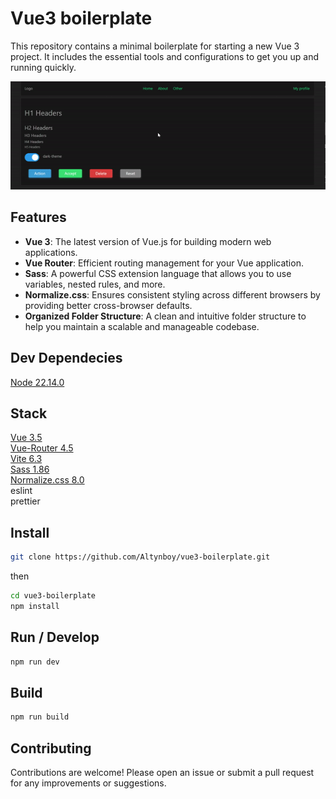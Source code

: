 # Vue3 boilerplate

This repository contains a minimal boilerplate for starting a new Vue 3 project. It includes the essential tools and configurations to get you up and running quickly.

![Demo](./src/assets/demo.gif)

## Features

- **Vue 3**: The latest version of Vue.js for building modern web applications.
- **Vue Router**: Efficient routing management for your Vue application.
- **Sass**: A powerful CSS extension language that allows you to use variables, nested rules, and more.
- **Normalize.css**: Ensures consistent styling across different browsers by providing better cross-browser defaults.
- **Organized Folder Structure**: A clean and intuitive folder structure to help you maintain a scalable and manageable codebase.

## Dev Dependecies

[Node 22.14.0](https://nodejs.org/)

## Stack

[Vue 3.5](https://vuejs.org/)  
[Vue-Router 4.5](https://router.vuejs.org/)  
[Vite 6.3](https://vitejs.dev/)  
[Sass 1.86](https://sass-lang.com/)  
[Normalize.css 8.0](https://necolas.github.io/normalize.css/)  
eslint  
prettier

## Install

```bash
git clone https://github.com/Altynboy/vue3-boilerplate.git
```

then

```bash
cd vue3-boilerplate
npm install
```

## Run / Develop

```bash
npm run dev
```

## Build

```bash
npm run build
```

## Contributing

Contributions are welcome! Please open an issue or submit a pull request for any improvements or suggestions.
